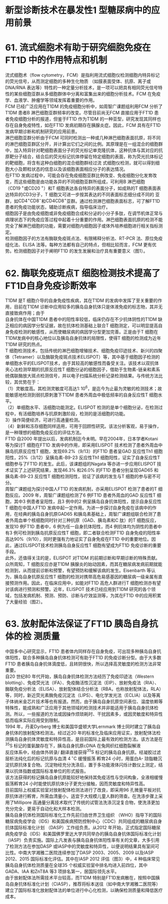 # 新型诊断技术在暴发性1 型糖尿病中的应用前景  
# 61. 流式细胞术有助于研究细胞免疫在FT1D 中的作用特点和机制  
流式细胞术（ﬂow cytometry，FCM）是指利用流式细胞仪检测细胞内特异标记的荧光信号，从而测定细胞的多种生化物质 （如膜表面受体、抗原、离子或DNA/RNA 表达等）特性的一种定量分析技术，是一项可以把具有相同荧光信号特性的某些细胞亚群从多细胞群体中分离和富集出来的细胞分析技术。FCM 在免疫学、血液学、肿瘤学等领域发挥着重要的作用。  
FCM 已经广泛应用在T1DM 的免疫细胞分析中，如周智广课题组利用FCM 分析了T1DM 患者B 淋巴细胞亚群频率的改变。尽管目前尚无FCM 直接应用于FT1D 患者免疫细胞分析的报道，但鉴于FT1D 作为T1DM 的一种亚型，研究发现其同样也存在自身免疫特性，如在FT1D 发病初期存在胰腺炎症。因此，FCM 具有在FT1D 发病早期诊断和机制研究的应用前景。  
淋巴细胞亚群分析由于FCM 可同时检测出一种或几种淋巴细胞表面抗原，将不同的淋巴细胞亚群区分开，并计算出它们之间的比例。其原理是在一组混合的细胞群中，加入特异针对靶细胞表面分子的荧光标记单克隆抗体，这种抗体与其对应的抗原靶分子结合，结合后的荧光标记抗体停留在特定细胞的表面，称为荧光抗体标记的靶细胞，将含有这种白细胞的混合细胞群经过流 式细胞仪检测，就可以得到细胞大小及颗粒状态的信息以及该细胞表面相应分子的表达情况。  
在FT1D 发病过程中，可能会存在免疫细胞亚群比例改变、免疫细胞分化发育改变，而这些细胞是由功能各异的不同细胞亚群所组成，可利用B 淋巴细胞（$\mathrm{CD19^{\ +}}$或$\mathrm{CD20}^{\ +}$）和T 细胞表达各自特异的表面分子，如成熟的T 细胞表面表达特异的CD3分子，T 细胞又可进一步按其表达的不同表面标志细分成不同的    亚群，如$\mathrm{CD4^{+}C D8^{-}}$和$\mathrm{CD4CD8^{+}}$亚群。通过检测淋巴细胞表面标志，可了解FT1D 患者的免疫功能状态，辅助诊断疾病，指导临床治疗。  
细胞因子是由免疫细胞或非免疫细胞合成和分泌的小分子多肽，在调节机体正常与病理状态下的免疫应答过程中起着十分重要的作用。淋巴细胞表面抗原的检测不能完全了解淋巴细胞的功能，需要对细胞内细胞因子或体外培养细胞进行相关指标测定。  
检测细胞因子的方法有酶联免疫斑点法、有限稀释分析法、RT-PCR 法、原位免疫组化法、ELISA 法等。每种方法都有自己的特点，但相比较而言，FCM 更有优势。检测细胞因子对于阐明FT1D 的发生发展和治疗具有重要意义（图1）。  
# 62. 酶联免疫斑点T 细胞检测技术提高了FT1D自身免疫诊断效率  
T1DM 是T 细胞介导的自身免疫性疾病，其在T1DM 的发病中发挥了至关重要的作用，目前在T1DM 诊断中应用较多的胰岛自身抗体只是体液免疫的标志物，其并无直接致病作用；由于  
自身抗体在中国T1DM 患者中的阳性率较低，临床仍存在不少抗体阴性的T1DM 缺乏相应的病因学分型证据，故在抗体检测基础上联合T 细胞测定，可以明显提高自身免疫检测的敏感性，从而使糖尿病的病因学分型更加完善。正是由于T 细胞在T1DM发病中的核心地位以及胰岛自身抗体的局限性，使得T 细胞的检测成为近年T1DM 研究的热点。  
T 细胞检测技术，包括传统的淋巴细胞增殖技术、细胞免疫印迹技术、新兴的四聚体（Tetramer）以及酶联免疫斑点技术ELISPOT）等，其中基于细胞因子检测的单细胞水平的ELISPOT技术，由于其较高的敏感性而备受关注。该技术以双抗体夹心法检测早期的抗原反应性T 细胞分泌的细胞因子，借助于生物素-链亲和素系统偶联酶放大斑点检测信号，并以电子扫描系统分析记录检测结果。与传统方法比较，其优势在于：  
（1）灵敏度高。其检测灵敏度可高达$1:\,10^{6}$，是迄今为止最为灵敏的检测技术；故能敏感地检测到弱抗原刺激下T1DM 患者外周血中极低频率的自身反应性T 细胞水平。  
（2）单细胞水平、活细胞功能测定。ELISPOT 检测的是单个细胞分泌，在检测过程中，有活细胞培养与抗原刺激阶段，检测的是活细胞的功能。  
3）操作简便经济，可进行高通量检测。  
（4）新鲜和冻存细胞同样适用，可用于回顾性研究。该法分析客观，易于操作，是一种理想的细胞免疫反应的评估方法。  
FT1D 自2000 年提出以后，发病机制迄今未明。早在2004年，日本学者Kotani 等为探讨T 细胞在FT1D 发病中的作用，即采用ELISPOT 技术检测了患者外周血中胰岛抗原反应性T 细胞，发现$69.2\%$（9/13）的FT1D 患者呈GAD 反应性Th1 细胞阳性，$25\%$（3/12）呈胰岛素-B9-23 反应性Th1 细胞阳性，证实了自身反应性T 细胞参与了FT1D 的发生。此后，该课题组的Nagata 等亦进一步应用ELISPOT 技术证实了上述研究结果，发现$46.3\%$ 和$26.0\%$ 的FT1D 患者分别呈现GAD65 和胰岛素-B9-23 反应性T 细胞检测阳性，验证了该病的发生与T 细胞的参与密不可分。  
周智广课题组为探讨中国人FT1D 的发病机制，亦采用ELISPOT 检测了患者的T 细胞反应。2009 年，周智广课题组检测了6 例FT1D 患者外周血的GAD 反应性T 细胞，其中3 例患者呈阳性，且3 例中的2 例呈胰岛自身抗体阳性，提示自身反应性T 细胞在中国人FT1D 发病中起一定作用。为进一步探讨自身免疫在该病中的作用，在经典的胰岛自身抗原GAD65 和胰岛素基础上，周智广课题组联合检测了患者外周血单个核细胞同时针对三种抗原（GAD、胰岛素和C 肽）的T 细胞反应，发现10 例FT1D 患者中，6 例为任一自身抗体阳性，而4 例抗体均为阴性的患者中有3 例可检测到胰岛抗原反应性T 细胞，即二者联合检测FT1D 自身免疫的阳性率高达$90\%$（9/10），同时更强有力地证实了自身免疫在FT1D 中的重要地位。因此，通过ELISPOT技术检测胰岛自身反应性T 细胞有望成为FT1D 免疫诊断的重要手段。  
此外，还值得关注的是，ELISPOT 对T1DM 的前期诊断和早期诊断的特殊贡献。众所周知，T 细胞反应亦是T1DM 胰腺炎的始动因素，而其在糖尿病发病前期就能检测到，从而提前诊断和预警，有望预防和缓解该病的发生。Eisenbarth 等认为，胰岛自身抗原反应性T 细胞的检测对携带高危易感基因的糖尿病一级亲属有直接预测作用。因此，在临床应用中，如能对FT1D 高危人群进行T 细胞检测亦有望对该病进行预测和预警。近年，ELISPOT 技术已经应用到T1DM 研究的各个领域，包括发病机制、预测、预防、诊断与疗效监测等，为其在FT1D 中的应用积累了大量经验（图2）。  
# 63.  放射配体法保证了FT1D 胰岛自身抗体的检 测质量  
中国多中心研究显示，FT1D 患者体内同样存在自身免疫，可出现多种胰岛自身抗体阳性，联合多种胰岛自身抗体检测可有助于FT1D 的免疫诊断分型。由于大多数FT1D 患者胰岛自身抗体滴度低，且转阴很快，所以选择高灵敏度的检测方法非常重要。  
自20 世纪80 年代开始，胰岛自身抗体检测方法经历了免疫印迹法（Western blotting）、免疫荧光法（IFA）、免疫酶活性沉淀法（EIP）、放射免疫法（RIA）、酶联免疫分析法（ELISA）、放射配体结合分析法（RBA，也称放射配体法，RLA）等，同时，新近荧光素酶免疫沉淀法（LIPS）、电化学发光法（ECLIA）以及等离子体纳米金芯片技术等也有报道。然而，由于胰岛自身抗原空间表位、温度依赖等特殊性，能成熟和广泛应用于其他领域的检测技术并非能适用于胰岛自身抗体检测。所以，一些报道的方法或因操作烦琐耗时、干扰因素多，或因灵敏度和特异性低而临床实际应用受到限制。  
1994 年，丹麦Dyrberg 博士和美国华盛顿大学Lernmark 博士同时建立了胰岛自身抗体的放射配体检测法。经过近20 年的标准化及临床应用证实，放射配体法检测胰岛自身抗体灵敏度和特异性高，是目前国际上最有效的检测方法。该方法是在$^{35}\mathrm{S}$ 标记的蛋氨酸存在下，胰岛自身抗原cDNA 在兔网织红细胞裂解液  
反应体系中，经由体外转录/ 翻译直接获得$^{35}\mathrm{S}$ 标记的胰岛自身抗原。经凝胶过滤层析法纯化后的标记抗原与血清 $4\,^{\circ}\mathrm{C}$ 缓慢振荡 孵育24 小时，用蛋白A- 琼脂糖沉淀抗原抗体复合物。沉淀物经充分洗涤后，置于多功能液体闪烁计数仪上测定，结果以抗体指数或国际标准单位的形式报告。  
该方法获得的标记胰岛自身抗原能较好地保持其免疫活性与空间构象，全液相缓慢振荡孵育24 小时能使抗原抗体分子更充分接触，因而灵敏度和特异性高。  
目前国际上权威实验室对放射配体检测法进行了改良，即采用96 孔微量平板对抗原抗体进行孵育，所需血清量小，适宜于大规模儿童人群的筛查。在洗涤步骤上采用了Millipore 高通量分离技术取代了传统的试管法洗涤沉淀复合物，使洗涤更加充分完全，更易于自动化和大样本检测。  
胰岛自身抗体检测国际标准化工作先前归由世界卫生组织
（WHO）指导下的国际糖尿病免疫学会（IDS）和美国疾病预防控制中心（CDC）共同组成的糖尿病自身抗体国际标准化计划
（DASP）工作组负责。从2012 年开始，正式指定国际糖尿病免疫学会（IDS）和美国佛罗里达大学共同举办的胰岛自身抗体国际标准化计划（IASP）负责实施。国际上凡发表与胰岛自身抗体阳性率有关的文章，大多引用了检测方法在参加DASP 或IASP中的灵敏度和特异性，以便说明结果具有室间可比性。中南大学湘雅二医院连续参加了DASP 2003、2005、2009 以及IASP 2012、2015 国际标准化评估。其中在IASP 2012 评估（图3）中，4 种临床常见胰岛自身抗体检测质量在全球35 个权威实验室中排名均进入前四位，其中GADA、IAA 和ZnT8A 等3 项排名第一，居国际领先水平。  
由于放射配体法所需技术平台较高，而T1DM 特别是FT1D发病散在，按照中国胰岛自身抗体标准化计划（CIASP），推荐将标本送往（如中南大学湘雅二医院等）建立了国际标准化放射配体法的单位进行中心化检测，以确保检测质量和降低医疗成本。  
